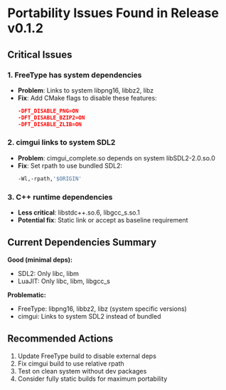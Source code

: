 # Portability Issues Found in Release v0.1.2

## Critical Issues

### 1. FreeType has system dependencies
- **Problem**: Links to system libpng16, libbz2, libz
- **Fix**: Add CMake flags to disable these features:
  ```cmake
  -DFT_DISABLE_PNG=ON
  -DFT_DISABLE_BZIP2=ON
  -DFT_DISABLE_ZLIB=ON
  ```

### 2. cimgui links to system SDL2
- **Problem**: cimgui_complete.so depends on system libSDL2-2.0.so.0
- **Fix**: Set rpath to use bundled SDL2:
  ```bash
  -Wl,-rpath,'$ORIGIN'
  ```

### 3. C++ runtime dependencies
- **Less critical**: libstdc++.so.6, libgcc_s.so.1
- **Potential fix**: Static link or accept as baseline requirement

## Current Dependencies Summary

**Good (minimal deps):**
- SDL2: Only libc, libm
- LuaJIT: Only libc, libm, libgcc_s

**Problematic:**
- FreeType: libpng16, libbz2, libz (system specific versions)
- cimgui: Links to system SDL2 instead of bundled

## Recommended Actions

1. Update FreeType build to disable external deps
2. Fix cimgui build to use relative rpath
3. Test on clean system without dev packages
4. Consider fully static builds for maximum portability